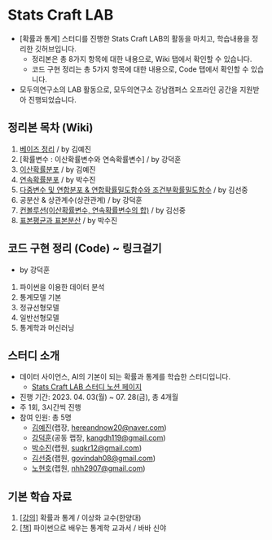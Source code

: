 # Stats Craft LAB

- [확률과 통계] 스터디를 진행한 Stats Craft LAB의 활동을 마치고, 학습내용을 정리한 깃허브입니다.
    - 정리본은 총 8가지 항목에 대한 내용으로, Wiki 탭에서 확인할 수 있습니다.
    - 코드 구현 정리는 총 5가지 항목에 대한 내용으로, Code 탭에서 확인할 수 있습니다.
- 모두의연구소의 LAB 활동으로, 모두의연구소 강남캠퍼스 오프라인 공간을 지원받아 진행되었습니다.

## 정리본 목차 (Wiki)

1. [베이즈 정리](https://github.com/hanishereandnow/Stats-Craft-LAB/wiki/1%EC%9E%A5-%E2%80%90-%EB%B2%A0%EC%9D%B4%EC%A6%88-%EC%A0%95%EB%A6%AC) / by 김예진
2. [확률변수 : 이산확률변수와 연속확률변수] / by 강덕훈
3. [이산확률분포](https://github.com/hanishereandnow/Stats-Craft-LAB/wiki/3%EC%9E%A5-%E2%80%90-%EC%9D%B4%EC%82%B0%ED%99%95%EB%A5%A0%EB%B6%84%ED%8F%AC) / by 김예진
4. [연속확률분포](https://github.com/hanishereandnow/Stats-Craft-LAB/wiki/4%EC%9E%A5-%E2%80%90-%EC%97%B0%EC%86%8D%ED%99%95%EB%A5%A0%EB%B6%84%ED%8F%AC) / by 박수진
5. [다중변수 및 연합분포 & 연합확률밀도함수와 조건부확률밀도함수](https://github.com/hanishereandnow/Stats-Craft-LAB/wiki/5%EC%9E%A5-%E2%80%90-%EB%8B%A4%EC%A4%91%EB%B3%80%EC%88%98%EC%9D%98-%ED%99%95%EB%A5%A0%EB%B6%84%ED%8F%AC-%EB%B0%8F-%EC%A1%B0%EA%B1%B4%EB%B6%80-%ED%99%95%EB%A5%A0%EB%B6%84%ED%8F%AC) / by 김선중
6. 공분산 & 상관계수(상관관계) / by 강덕훈
7. [컨볼루션(이산확률변수, 연속확률변수의 합)](https://github.com/hanishereandnow/Stats-Craft-LAB/wiki/7%EC%9E%A5-%E2%80%90-%EC%BB%A8%EB%B3%BC%EB%A3%A8%EC%85%98) / by 김선중
8. [표본평균과 표본분산](https://github.com/hanishereandnow/Stats-Craft-LAB/wiki/8%EC%9E%A5-%E2%80%90-%ED%91%9C%EB%B3%B8-%ED%8F%89%EA%B7%A0%EA%B3%BC-%ED%91%9C%EB%B3%B8-%EB%B6%84%EC%82%B0) / by 박수진

## 코드 구현 정리 (Code) ~ 링크걸기

- by 강덕훈
1. 파이썬을 이용한 데이터 분석
2. 통계모델 기본
3. 정규선형모델
4. 일반선형모델
5. 통계학과 머신러닝

## 스터디 소개

- 데이터 사이언스, AI의 기본이 되는 확률과 통계를 학습한 스터디입니다.
    - [Stats Craft LAB 스터디 노션 페이지](https://www.notion.so/Stats-Craft-LAB-8d0b2fc0e364457f9348b9b72723e977?pvs=21)
- 진행 기간: 2023. 04. 03(월) ~ 07. 28(금), 총 4개월
- 주 1회, 3시간씩 진행
- 참여 인원: 총 5명
    - [김예진](https://github.com/hanishereandnow)(랩장, hereandnow20@naver.com)
    - [강덕훈](https://github.com/Deok-Hun)(공동 랩장, kangdh119@gmail.com)
    - [박수진](https://github.com/darkhairlove)(랩원, suqkr12@gmail.com)
    - [김선중](https://github.com/govin08)(랩원, govindah08@gmail.com)
    - [노현호](https://github.com/nhh2907)(랩원, nhh2907@gmail.com)

## 기본 학습 자료

1. [[강의]](http://www.kocw.net/home/search/kemView.do?kemId=1056974) 확률과 통계 / 이상화 교수(한양대)
2. [[책]](https://product.kyobobook.co.kr/detail/S000001810212?LINK=NVB&NaPm=ct%3Dlklsgns8%7Cci%3D7bf631dc59791507f7fa77889c0161085a59cead%7Ctr%3Dboksl1%7Csn%3D5342564%7Chk%3D75c2684fb6a4df765df150ede970dcc1db386d3f) 파이썬으로 배우는 통계학 교과서 / 바바 신야

